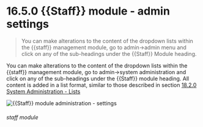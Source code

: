 # 16.5.0    {{Staff}} module - admin settings

> You can make alterations to the content of the dropdown lists within the {{staff}} management module, go to admin->admin menu and click on any of the sub-headings under the {{Staff}} Module heading. 

You can make alterations to the content of the dropdown lists within the {{staff}} management module, go to admin->system administration and click on any of the sub-headings under the {{Staff}} module heading. All content is added in a list format, similar to those described in section [18.2.0  System Administration - Lists](/help/index/v/{{version}}/p/18.2.0)

![{{Staff}} module administration - settings]({{imgpath}}124a.png) 

###### staff module


